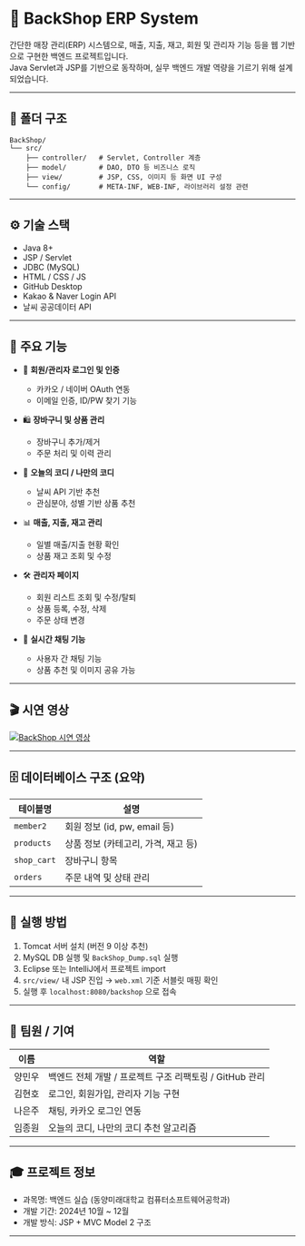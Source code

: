 # 🛒 BackShop ERP System

간단한 매장 관리(ERP) 시스템으로, 매출, 지출, 재고, 회원 및 관리자 기능 등을 웹 기반으로 구현한 백엔드 프로젝트입니다.  
Java Servlet과 JSP를 기반으로 동작하며, 실무 백엔드 개발 역량을 기르기 위해 설계되었습니다.

---

## 📁 폴더 구조

```
BackShop/
└── src/
    ├── controller/   # Servlet, Controller 계층
    ├── model/        # DAO, DTO 등 비즈니스 로직
    ├── view/         # JSP, CSS, 이미지 등 화면 UI 구성
    └── config/       # META-INF, WEB-INF, 라이브러리 설정 관련
```

---

## ⚙️ 기술 스택

- Java 8+
- JSP / Servlet
- JDBC (MySQL)
- HTML / CSS / JS
- GitHub Desktop
- Kakao & Naver Login API
- 날씨 공공데이터 API

---

## 📌 주요 기능

- 🧾 **회원/관리자 로그인 및 인증**
  - 카카오 / 네이버 OAuth 연동
  - 이메일 인증, ID/PW 찾기 기능

- 🛍️ **장바구니 및 상품 관리**
  - 장바구니 추가/제거
  - 주문 처리 및 이력 관리

- 👕 **오늘의 코디 / 나만의 코디**
  - 날씨 API 기반 추천
  - 관심분야, 성별 기반 상품 추천

- 📊 **매출, 지출, 재고 관리**
  - 일별 매출/지출 현황 확인
  - 상품 재고 조회 및 수정

- 🛠️ **관리자 페이지**
  - 회원 리스트 조회 및 수정/탈퇴
  - 상품 등록, 수정, 삭제
  - 주문 상태 변경

- 💬 **실시간 채팅 기능**
  - 사용자 간 채팅 기능
  - 상품 추천 및 이미지 공유 가능

---

## 🎬 시연 영상

[![BackShop 시연 영상](https://img.youtube.com/vi/QNnIRpblNKk/0.jpg)](https://www.youtube.com/watch?v=QNnIRpblNKk)

---

## 🗄️ 데이터베이스 구조 (요약)

| 테이블명     | 설명                     |
|--------------|--------------------------|
| `member2`    | 회원 정보 (id, pw, email 등) |
| `products`   | 상품 정보 (카테고리, 가격, 재고 등) |
| `shop_cart`  | 장바구니 항목             |
| `orders`     | 주문 내역 및 상태 관리     |

---

## 🧪 실행 방법

1. Tomcat 서버 설치 (버전 9 이상 추천)
2. MySQL DB 실행 및 `BackShop_Dump.sql` 실행
3. Eclipse 또는 IntelliJ에서 프로젝트 import
4. `src/view/` 내 JSP 진입 → `web.xml` 기준 서블릿 매핑 확인
5. 실행 후 `localhost:8080/backshop` 으로 접속

---

## 👤 팀원 / 기여

| 이름     | 역할                          |
|----------|-------------------------------|
| 양민우   | 백엔드 전체 개발 / 프로젝트 구조 리팩토링 / GitHub 관리 |
| 김현호   | 로그인, 회원가입, 관리자 기능 구현 |
| 나은주   | 채팅, 카카오 로그인 연동 |
| 임종원   | 오늘의 코디, 나만의 코디 추천 알고리즘 |

---

## 🎓 프로젝트 정보

- 과목명: 백엔드 실습 (동양미래대학교 컴퓨터소프트웨어공학과)
- 개발 기간: 2024년 10월 ~ 12월
- 개발 방식: JSP + MVC Model 2 구조

---